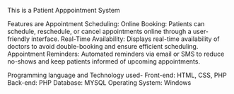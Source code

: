 This is a Patient Apppointment System 
    
Features are Appointment Scheduling:
Online Booking: Patients can schedule, reschedule, or cancel appointments online through a user-friendly interface.
Real-Time Availability: Displays real-time availability of doctors to avoid double-booking and ensure efficient scheduling.
Appointment Reminders: Automated reminders via email or SMS to reduce no-shows and keep patients informed of upcoming appointments.

Programming language and Technology used-
Front-end: HTML, CSS, PHP
Back-end: PHP
Database: MYSQL
Operating System: Windows
